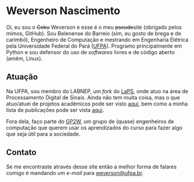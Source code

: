 # Weverson Nascimento

Oi, eu sou o ~~Goku~~ Weverson e esse é o meu ~~pseudo~~site (obrigado pelos mimos, GitHub). Sou Belenense do Barreio (sim, eu gosto de brega e de carimbó), Engenheiro de Computação e mestrando em Engenharia Elétrica pela Universidade Federal do Pará ([UFPA](https://portal.ufpa.br)). Programo principalmente em Python e sou defensor do uso de _softwares_ livres e de código aberto (amém, Linux).

## Atuação

Na UFPA, sou membro do LABNEP, um _fork_ do [LaPS](http://laps.ufpa.br), onde atuo na área de Processamento Digital de Sinais. Ainda não tem muita coisa, mas o que atuo/atuei de projetos acadêmicos pode ser visto [aqui](projetos.md), bem como a minha lista de publicações pode ser vista [aqui](publicacoes.md).

Fora dela, faço parte do [GP2W](https://gp2w.github.io), um grupo de (quase) engenheiros de computação que querem usar os aprendizados do curso para fazer algo que seja útil para a sociedade.

<!--
Tem alguns outros trabalhos voluntários, mas como estou parado neles não convém colocá-los aqui.
-->

## Contato

Se me encontraste através desse site então a melhor forma de falares comigo é mandando um _e-mail_ para [weverson@ufpa.br](weverson@ufpa.br).
